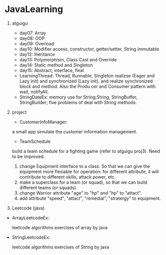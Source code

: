 # JavaLearning
1. atguigu
	* day07: Array
	* day08: OOP
	* day09: Overload
	* day10: Modifier access, constructor, getter/setter, String immutable
	* day12: Iheritance
	* day13: Polymorphism, Class Cast and Override
	* day14: Static method and Singleton
	* day15: Abstract, interface, final
	* LearningThread: Thread, Runnable, Singleton realizse (Eager and Lazy init) and synchronized (Lazy init), and realize synchronized block and method. Also the Produ
    cer and Consumer pattern with wait, notifyAll.
	* StringDateEx: memory use for String;String, StringBuffer, StringBuilder; five problems of deal with String methods.

2. project
	* CustomerInfoManager:

	a small app simulate the customer information management.

	* TeamSchedule

	build a team schedule for a fighting game (refer to atguigu proj3). Need to be improved:
	1. change Equipment interface to a class. So that we can give the equipment more flexiable for operation: for different attribute, it will contribute to different skills, attack power, etc.
	2. make a superclass for a team (or squad), so that we can build different teams (or squads).
	3. change Warrior attribute "age" to "hp" and "hp" to "attact".
	4. add attribute "speed", "attact", "remedial", "stratergy" to equipment.

3. Leetcode (java)
* ArrayLeetcodeEx:

	leetcode algorithms exercises of array by java

* StringLeetcodeEx:

	leetcode algorithms exercises of String by java



